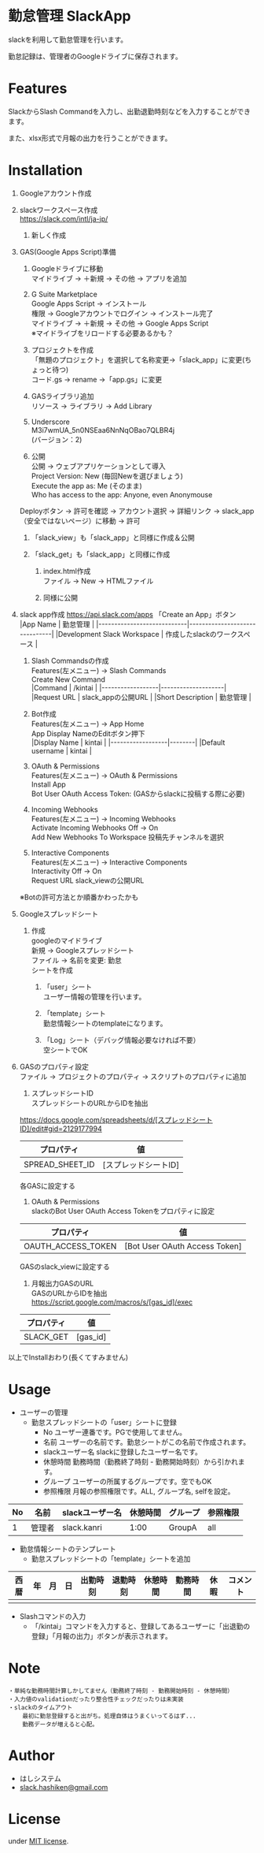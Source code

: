 # 勤怠管理 SlackApp

slackを利用して勤怠管理を行います。

勤怠記録は、管理者のGoogleドライブに保存されます。


# Features

SlackからSlash Commandを入力し、出勤退勤時刻などを入力することができます。

また、xlsx形式で月報の出力を行うことができます。


# Installation
1. Googleアカウント作成

1. slackワークスペース作成  
https://slack.com/intl/ja-jp/  
	1. 新しく作成  

1. GAS(Google Apps Script)準備  
	1. Googleドライブに移動  
	マイドライブ -> ＋新規 -> その他 -> アプリを追加  

	1. G Suite Marketplace  
	Google Apps Script -> インストール  
	権限 -> Googleアカウントでログイン -> インストール完了  
	マイドライブ -> ＋新規 -> その他 -> Google Apps Script  
	※マイドライブをリロードする必要あるかも？  

	1. プロジェクトを作成  
	「無題のプロジェクト」を選択して名称変更→「slack_app」に変更(ちょっと待つ)  
	コード.gs -> rename →「app.gs」に変更  

	1. GASライブラリ追加  
	リソース -> ライブラリ -> Add Library  

	1. Underscore  
	M3i7wmUA_5n0NSEaa6NnNqOBao7QLBR4j  
	(バージョン：2)  

	1. 公開  
	公開 -> ウェブアプリケーションとして導入  
	Project Version:    New (毎回Newを選びましょう)  
	Execute the app as: Me  (そのまま)  
	Who has access to the app: Anyone, even Anonymouse  

	Deployボタン -> 許可を確認 -> アカウント選択 -> 詳細リンク -> slack_app（安全ではないページ）に移動 -> 許可

	1. 「slack_view」も「slack_app」と同様に作成＆公開  

	1. 「slack_get」も「slack_app」と同様に作成  
		1. index.html作成  
		ファイル -> New -> HTMLファイル
	
		1. 同様に公開


1. slack app作成
https://api.slack.com/apps
「Create an App」ボタン  
	|App Name                    | 勤怠管理                      |
	|----------------------------|-------------------------------|
	|Development Slack Workspace | 作成したslackのワークスペース |

	1. Slash Commandsの作成  
	Features(左メニュー) -> Slash Commands  
		Create New Command  
		|Command           | /kintai            |
		|------------------|--------------------|
		|Request URL       | slack_appの公開URL |
		|Short Description | 勤怠管理           |

	1. Bot作成  
	Features(左メニュー) -> App Home  
		App Display NameのEditボタン押下  
		|Display Name      | kintai |
		|------------------|--------|
		|Default username  | kintai |

	1. OAuth & Permissions  
	Features(左メニュー) -> OAuth & Permissions  
		Install App  
		Bot User OAuth Access Token:	(GASからslackに投稿する際に必要)

	1. Incoming Webhooks  
	Features(左メニュー) -> Incoming Webhooks  
		Activate Incoming Webhooks	Off -> On  
		Add New Webhooks To Workspace	投稿先チャンネルを選択  

	1. Interactive Components  
	Features(左メニュー) -> Interactive Components  
		Interactivity	Off -> On  
		Request URL		slack_viewの公開URL  

	※Botの許可方法とか順番かわったかも


1. Googleスプレッドシート
	1. 作成  
	googleのマイドライブ  
	新規 -> Googleスプレッドシート  
	ファイル -> 名前を変更:	勤怠  
	シートを作成  
		1. 「user」シート  
		ユーザー情報の管理を行います。

		1. 「template」シート  
		勤怠情報シートのtemplateになります。

		1. 「Log」シート（デバッグ情報必要なければ不要）  
		空シートでOK


1. GASのプロパティ設定  
ファイル -> プロジェクトのプロパティ -> スクリプトのプロパティに追加  

	1. スプレッドシートID  
	スプレッドシートのURLからIDを抽出  
	
	https://docs.google.com/spreadsheets/d/[スプレッドシートID]/edit#gid=2129177994

	|プロパティ      |値                  |
	|----------------|--------------------|
	|SPREAD_SHEET_ID |[スプレッドシートID]|
	
	各GASに設定する  

	1. OAuth & Permissions  
	slackのBot User OAuth Access Tokenをプロパティに設定

	|プロパティ         |値                           |
	|-------------------|-----------------------------|
	|OAUTH_ACCESS_TOKEN |[Bot User OAuth Access Token]|
	
	GASのslack_viewに設定する

	1. 月報出力GASのURL  
	GASのURLからIDを抽出  
	https://script.google.com/macros/s/[gas_id]/exec
	
	|プロパティ|値      |
	|----------|--------|
	|SLACK_GET |[gas_id]|

以上でInstallおわり(長くてすみません)


# Usage

- ユーザーの管理
	- 勤怠スプレッドシートの「user」シートに登録
		- No				ユーザー連番です。PGで使用してません。
		- 名前				ユーザーの名前です。勤怠シートがこの名前で作成されます。
		- slackユーザー名	slackに登録したユーザー名です。
		- 休憩時間			勤務時間（勤務終了時刻 - 勤務開始時刻）から引かれます。
		- グループ			ユーザーの所属するグループです。空でもOK
		- 参照権限			月報の参照権限です。ALL, グループ名, selfを設定。

| No| 名前   | slackユーザー名 | 休憩時間 | グループ | 参照権限 |
|---|--------|-----------------|----------|----------|----------| 
| 1 | 管理者 | slack.kanri     | 1:00     | GroupA   | all      |

- 勤怠情報シートのテンプレート
	- 勤怠スプレッドシートの「template」シートを追加  

|西暦 | 年 | 月 | 日 | 出勤時刻 | 退勤時刻 | 休憩時間 | 勤務時間 | 休暇 | コメント |
|-----|----|----|----|----------|----------|----------|----------|------|----------|
|     |    |    |    |          |          |          |          |      |          |


- Slashコマンドの入力
	- 「/kintai」コマンドを入力すると、登録してあるユーザーに「出退勤の登録」「月報の出力」ボタンが表示されます。


# Note
 
	・単純な勤務時間計算しかしてません（勤務終了時刻 - 勤務開始時刻 - 休憩時間）  
	・入力値のvalidationだったり整合性チェックだったりは未実装  
	・slackのタイムアウト  
		最初に勤怠登録すると出がち。処理自体はうまくいってるはず...  
		勤務データが増えると心配。
 
# Author

* はしシステム
* slack.hashiken@gmail.com
 
# License
 
under [MIT license](https://en.wikipedia.org/wiki/MIT_License).

